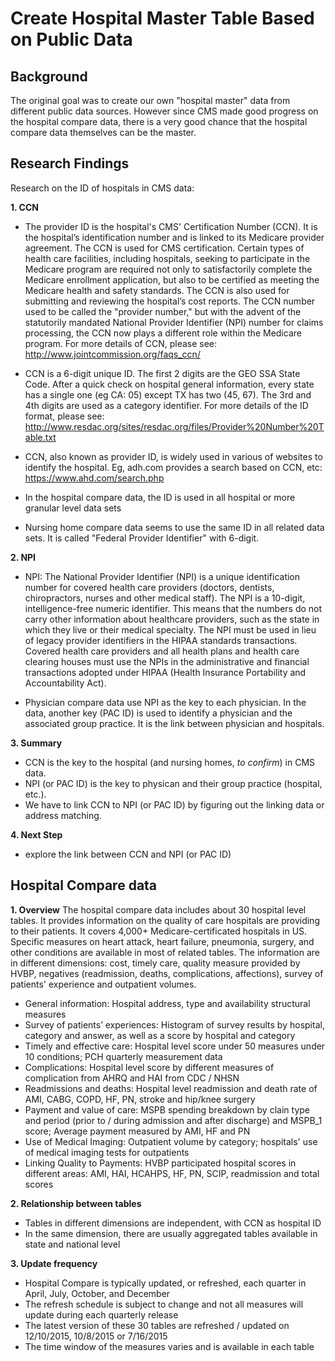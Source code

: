 # Create Hospital Master Table Based on Public Data

## Background
The original goal was to create our own "hospital master" data from different public data sources. 
However since CMS made good progress on the hospital compare data, there is a very good chance 
that the hospital compare data themselves can be the master.

## Research Findings
Research on the ID of hospitals in CMS data:

**1. CCN**

- The provider ID is the hospital's CMS' Certification Number (CCN). It is the
  hospital’s identification number and is linked to its Medicare provider agreement. The CCN is used for CMS certification.  Certain types of health care facilities, including hospitals, seeking to participate in the Medicare program are required not only to satisfactorily complete the Medicare enrollment application, but also to be certified as meeting the Medicare health and safety standards. The CCN is also used for submitting and reviewing the hospital’s cost reports. The CCN number used to be called the "provider number," but with the advent of the statutorily mandated National Provider Identifier (NPI) number for claims processing, the CCN now plays a different role within the Medicare program. For more details of CCN, please see: http://www.jointcommission.org/faqs_ccn/

- CCN is a 6-digit unique ID. The first 2 digits are the GEO SSA State Code.
  After a quick check on hospital general information, every state has a single one (eg CA: 05) except TX has two (45, 67). The 3rd and 4th digits are used as a category identifier. For more details of the ID format, please see: http://www.resdac.org/sites/resdac.org/files/Provider%20Number%20Table.txt

- CCN, also known as provider ID, is widely used in various of websites to
  identify the hospital. Eg, adh.com provides a search based on CCN, etc: https://www.ahd.com/search.php

- In the hospital compare data, the ID is used in all hospital or more
  granular level data sets

- Nursing home compare data seems to use the same ID in all related data sets.
  It is called "Federal Provider Identifier" with 6-digit.

**2. NPI**

- NPI: The National Provider Identifier (NPI) is a unique identification
  number for covered health care providers (doctors, dentists, chiropractors, nurses and other medical staff). The NPI is a 10-digit, intelligence-free numeric identifier. This means that the numbers do not carry other information about healthcare providers, such as the state in which they live or their medical specialty. The NPI must be used in lieu of legacy provider identifiers in the HIPAA standards transactions. Covered health care providers and all health plans and health care clearing houses must use the NPIs in the administrative and financial transactions adopted under HIPAA (Health Insurance Portability and Accountability Act).

- Physician compare data use NPI as the key to each physician. In the data,
  another key (PAC ID) is used to identify a physician and the associated group practice. It is the link between physician and hospitals. 

**3. Summary**

- CCN is the key to the hospital (and nursing homes, _to confirm_) in CMS
  data.
- NPI (or PAC ID) is the key to physican and their group practice (hospital,
  etc.).
- We have to link CCN to NPI (or PAC ID) by figuring out the linking data or
  address matching.

**4. Next Step**
- explore the link between CCN and NPI (or PAC ID)

## Hospital Compare data

**1. Overview**
The hospital compare data includes about 30 hospital level tables. It provides information on the quality of care hospitals are providing to their patients. It covers 4,000+ Medicare-certificated hospitals in US. Specific measures on heart attack, heart failure, pneumonia, surgery, and other conditions are available in most of related tables. The information are in different dimensions: cost,  timely care, quality measure provided by HVBP, negatives (readmission, deaths, complications, affections), survey of patients' experience and outpatient volumes.

- General information: Hospital address, type and availability structural measures
- Survey of patients’ experiences: Histogram of survey results by hospital, category and answer, as well as a score by hospital and category
- Timely and effective care: Hospital level score under 50 measures under 10 conditions; PCH quarterly measurement data
- Complications: Hospital level score by different measures of complication from AHRQ and HAI from CDC / NHSN
- Readmissions and deaths: Hospital level readmission and death rate of AMI, CABG, COPD, HF, PN, stroke and hip/knee surgery
- Payment and value of care: MSPB spending breakdown by clain type and period (prior to / during admission and after discharge) and MSPB_1 score; Average payment measured by AMI, HF and PN
- Use of Medical Imaging: Outpatient volume by category; hospitals' use of medical imaging tests for outpatients
- Linking Quality to Payments: HVBP participated hospital scores in different areas: AMI, HAI, HCAHPS, HF, PN, SCIP, readmission and total scores

**2. Relationship between tables**

- Tables in different dimensions are independent, with CCN as hospital ID
- In the same dimension, there are usually aggregated tables available in state and national level

**3. Update frequency**

- Hospital Compare is typically updated, or refreshed, each quarter in April, July, October, and December
- The refresh schedule is subject to change and not all measures will update during each quarterly release
- The latest version of these 30 tables are refreshed / updated on 12/10/2015, 10/8/2015 or 7/16/2015
- The time window of the measures varies and is available in each table



 

